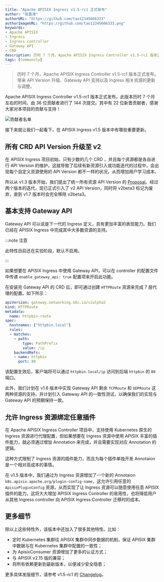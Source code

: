 ```yaml
---
title: "Apache APISIX Ingress v1.5-rc1 正式发布"
author: "张晋涛"
authorURL: "https://github.com/tao12345666333"
authorImageURL: "https://github.com/tao12345666333.png"
keywords: 
- Apache APISIX
- Ingress
- Ingress controller
- Gateway API
- CRD
description: 历时 7 个月，Apache APISIX Ingress Controller v1.5-rc1 版本正式发布。带来 API Version 升级、Gateway API 支持以及 Ingress 相关资源的更新与调整。
tags: [Community]
---
```


> 历时 7 个月，Apache APISIX Ingress Controller v1.5-rc1 版本正式发布。带来 API Version 升级、Gateway API 支持以及 Ingress 相关资源的更新与调整。

<!--truncate-->

Apache APISIX Ingress Controller v1.5-rc1 版本正式发布。此版本历时 7 个月左右的时间，由 36 位贡献者进行了 144 次提交。其中有 22 位新晋贡献者，感谢大家对本项目的贡献与支持！

![贡献者名单](https://static.apiseven.com/2022/blog/0805/ingress-1.png)

接下来就让我们一起看下，在 APISIX Ingress v1.5 版本中有哪些重要更新。

## 所有 CRD API Version 升级至 v2

在 APISIX Ingress 项目初始，只有少数的几个 CRD ，并且每个资源都是各自进行 API Version 的维护。这就导致了后续有新资源引入或功能迭代的过程中，会出现每个自定义资源使用的 API Version 都不一样的状况，从而增加用户学习成本。

所以从 v1.3 版本开始，我们提出了统一所有资源 API Version 的 [Proposal](https://github.com/apache/apisix-ingress-controller/issues/707)。经过两个版本的迭代，现已正式引入了 v2 API Version，同时将 v2beta3 标记为废弃，直到 v1.7 版本时会完全移除 v2beta3。

## 基本支持 Gateway API

Gateway API 可以说是下一代的 Ingress 定义，具有更加丰富的表现能力。我们已经在 APISIX Ingress 中完成其中大多数资源的支持。

:::note 注意

此特性目前还在实验阶段，默认不启用。

:::

如果想要在 APISIX Ingress 中使用 Gateway API，可以在 controller 的配置文件中传递 `enable_gateway_api: true` 配置项来开启此功能。

在安装完 Gateway API 的 CRD 后，即可通过创建 `HTTPRoute` 资源来完成 7 层代理的配置。如下所示：

```yaml
apiVersion: gateway.networking.k8s.io/v1alpha2
kind: HTTPRoute
metadata:
  name: httpbin-route
spec:
  hostnames: ["httpbin.local"]
  rules:
  - matches:
    - path:
        type: PathPrefix
        value: /ip
    backendRefs:
    - name: httpbin
      port: 80
```

该配置生效后，客户端将可以通过 `httpbin.local/ip` 访问到后端 `httpbin` 的 `80` 端口。

此外，我们计划在 v1.6 版本中实现 Gateway API 剩余 `TCPRoute` 和 `UDPRoute` 这两种资源的支持，并计划引入 Gateway API 的一致性测试，以确保我们的实现与 Gateway API 的预期保持一致。

## 允许 Ingress 资源绑定任意插件

在 Apache APISIX Ingress Controller 项目中，支持使用 Kubernetes 原生的 Ingress 资源进行代理配置，但如果想要在 Ingress 资源中使用 APISIX 丰富的插件能力，就必须通过增加 Annotation 来完成，并且需要实现对应 Annotation 的逻辑。

这种方式限制了 Ingress 资源的插件能力，而且为每个插件单独开发 Annotaion 是一个相对高成本的事情。

在 v1.5 版本中，我们通过为 Ingress 资源增加了一个新的 Annotaion `k8s.apisix.apache.org/plugin-config-name`，这允许引用任意的 `ApisixPluginConfig` 资源，从而实现了让 Ingress 资源可以随意使用任意 APISIX 插件的能力。这将大大增加 APISIX Ingress Controller 的易用性，也将降低用户从其他 Ingress controller 向 APISIX Ingress Controller 迁移时的成本。

## 更多细节

除以上这些特性外，该版本中还加入了很多其他特性。比如：

- 定时 Kubernetes 集群往 APISIX 集群中同步数据的机制，保证 APISIX 集群中数据与在 Kubernetes 集群中配置的一致性；
- 为 ApisixConsumer 资源增加了更多的认证方式；
- 与 APISIX v2.15 版的兼容；
- 将所有依赖更新到最新版本，以便减少安全隐患；

更多具体发版细节，请参考 v1.5-rc1 的 [Changelog](https://github.com/apache/apisix-ingress-controller/blob/v1.5.0/CHANGELOG.md#150-rc1)。
